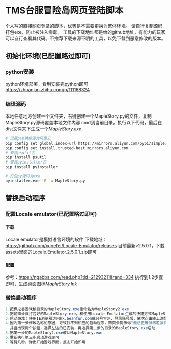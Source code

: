 # TMS台服冒险岛网页登陆脚本
个人写的直接网页登录的脚本，优势是不需要更换为繁体环境。
请自行复制源码打包exe，防止被注入病毒。
工具的下载地址都是给的github地址，有能力的玩家可以自行查看其代码。不推荐下载来源不明的工具，以免下载到恶意修改的版本。

## 初始化环境(已配置略过即可)
### python安装
python环境部署，看到安装完python即可
https://zhuanlan.zhihu.com/p/111168324
### 编译源码
本地任意地方创建一个文件夹，右键创建一个MapleStory.py的文件，复制MapleStory.py源码覆盖本地文件内容
cmd到当前目录，执行以下代码，最后在dist文件夹下生成一个*MapleStory.exe*
```bash
# 设置pip镜像源为阿里云
pip config set global.index-url https://mirrors.aliyun.com/pypi/simple/
pip config set install.trusted-host mirrors.aliyun.com
# 安装psutil包
pip install psutil
# 安装pyinstaller包
pip install pyinstaller

# 打包py源码为exe
pyinstaller.exe -F -w MapleStory.py
```

## 替换启动程序
### 配置Locale emulator(已配置略过即可)
#### 下载
Locale emulator是模拟语言环境的软件
下载地址：https://github.com/xupefei/Locale-Emulator/releases
目前最新v2.5.0.1，下载assets里面的Locale.Emulator.2.5.0.1.zip即可
#### 配置
参考：https://ngabbs.com/read.php?tid=21293211&rand=334
执行到1.2步骤即可，生成桌面图标*MapleStory.lnk*
### 替换启动程序
```java
1.把枫之谷游戏根目录的MapleStory.exe重命名为MapleStory2.exe
2.把前面步骤打包好的MapleStory.exe，和使用Locale Emulator生成的快捷方式MapleStory.lnk放到同一个目录（任意位置）下
3.启动游戏：使用IE浏览器访问hk.beanfun.com或台号官网，登录账号后，依次点击綫上游戲 --> 楓之谷 --> 啓動 --> 然後游戲賬號 --> 開始遊戲
4.因为第一步修改名称的原因，导致找不到相应的启动程序，网页会提示你"無法正確偵測遊戲安裝狀態"。
  并且出现两个按钮，选择左边的已安装，再选择第二步的目录的MapleStory.exe启动
5.把第一步的MapleStory2.exe改回MapleStory.exe
6.重新执行第三步启动游戏即可
7.等待几秒，弹出开始游戏界面，点击开始即可
```
